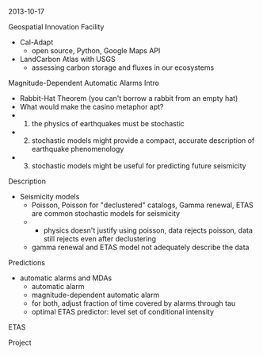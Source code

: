 2013-10-17

Geospatial Innovation Facility
+ Cal-Adapt
  + open source, Python, Google Maps API
+ LandCarbon Atlas with USGS
  + assessing carbon storage and fluxes in our ecosystems
  
Magnitude-Dependent Automatic Alarms
Intro
+ Rabbit-Hat Theorem (you can't borrow a rabbit from an empty hat)
+ What would make the casino metaphor apt?
+ 1. the physics of earthquakes must be stochastic
+ 2. stochastic models might provide a compact, accurate description of earthquake phenomenology
+ 3. stochastic models might be useful for predicting future seismicity

Description
+ Seismicity models
  + Poisson, Poisson for "declustered" catalogs, Gamma renewal, ETAS are common stochastic models for seismicity
  + + physics doesn't justify using poisson, data rejects poisson, data still rejects even after declustering 
  + gamma renewal and ETAS model not adequately describe the data

Predictions
+ automatic alarms and MDAs
  + automatic alarm
  + magnitude-dependent automatic alarm
  + for both, adjust fraction of time covered by alarms through tau
  + optimal ETAS predictor: level set of conditional intensity

ETAS 

Project
